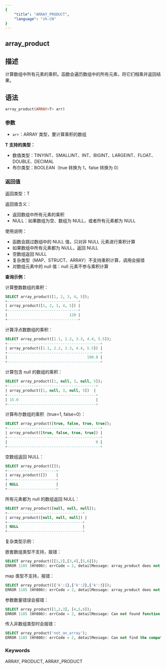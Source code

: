 ```yaml
---
{
    "title": "ARRAY_PRODUCT",
    "language": "zh-CN"
}
---
```


## array_product

<version since="2.0.0">

</version>

## 描述

计算数组中所有元素的乘积。函数会遍历数组中的所有元素，将它们相乘并返回结果。

## 语法

```sql
array_product(ARRAY<T> arr)
```

### 参数

- `arr`：ARRAY<T> 类型，要计算乘积的数组

**T 支持的类型：**
- 数值类型：TINYINT、SMALLINT、INT、BIGINT、LARGEINT、FLOAT、DOUBLE、DECIMAL
- 布尔类型：BOOLEAN（true 转换为 1，false 转换为 0）

### 返回值

返回类型：T

返回值含义：
- 返回数组中所有元素的乘积
- NULL：如果数组为空、数组为 NULL，或者所有元素都为 NULL

使用说明：
- 函数会跳过数组中的 NULL 值，只对非 NULL 元素进行乘积计算
- 如果数组中所有元素都为 NULL，返回 NULL
- 空数组返回 NULL
- 复杂类型（MAP、STRUCT、ARRAY）不支持乘积计算，调用会报错
- 对数组元素中的 null 值：null 元素不参与乘积计算

**查询示例：**

计算整数数组的乘积：
```sql
SELECT array_product([1, 2, 3, 4, 5]);
+--------------------------------+
| array_product([1, 2, 3, 4, 5]) |
+--------------------------------+
|                            120 |
+--------------------------------+
```

计算浮点数数组的乘积：
```sql
SELECT array_product([1.1, 2.2, 3.3, 4.4, 5.5]);
+------------------------------------------+
| array_product([1.1, 2.2, 3.3, 4.4, 5.5]) |
+------------------------------------------+
|                                    190.8 |
+------------------------------------------+
```

计算包含 null 的数组的乘积：
```sql
SELECT array_product([1, null, 3, null, 5]);
+----------------------------------------+
| array_product([1, null, 3, null, 5])  |
+----------------------------------------+
| 15.0                                   |
+----------------------------------------+
```

计算布尔数组的乘积（true=1, false=0）：
```sql
SELECT array_product([true, false, true, true]);
+------------------------------------------+
| array_product([true, false, true, true]) |
+------------------------------------------+
|                                        0 |
+------------------------------------------+
```

空数组返回 NULL：
```sql
SELECT array_product([]);
+----------------------+
| array_product([])    |
+----------------------+
| NULL                 |
+----------------------+
```

所有元素都为 null 的数组返回 NULL：
```sql
SELECT array_product([null, null, null]);
+----------------------------------+
| array_product([null, null, null]) |
+----------------------------------+
| NULL                             |
+----------------------------------+
```

复杂类型示例：

嵌套数组类型不支持，报错：
```sql
SELECT array_product([[1,2],[3,4],[5,6]]);
ERROR 1105 (HY000): errCode = 2, detailMessage: array_product does not support type: ARRAY<ARRAY<TINYINT>>
```

map 类型不支持，报错：
```sql
SELECT array_product([{'k':1},{'k':2},{'k':3}]);
ERROR 1105 (HY000): errCode = 2, detailMessage: array_product does not support type: ARRAY<MAP<VARCHAR(1),TINYINT>>
```

参数数量错误会报错：
```sql
SELECT array_product([1,2,3], [4,5,6]);
ERROR 1105 (HY000): errCode = 2, detailMessage: Can not found function 'array_product' which has 2 arity. Candidate functions are: [array_product(Expression)]
```

传入非数组类型时会报错：
```sql
SELECT array_product('not_an_array');
ERROR 1105 (HY000): errCode = 2, detailMessage: Can not find the compatibility function signature: array_product(VARCHAR(12))
```

### Keywords

ARRAY, PRODUCT, ARRAY_PRODUCT
